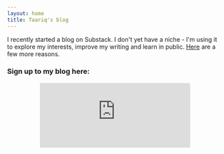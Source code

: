 ```yaml
---
layout: home
title: Taariq's blog
---
```


I recently started a blog on Substack. I don't yet have a niche - I'm using it to explore my interests, improve my writing and learn in public. [Here](https://taariqismail.com/2021-01-07-Thinking-on-paper) are a few more reasons. 

### Sign up to my blog here:
<div
  style="text-align:center;width:100%;">
<iframe src="https://taariq.substack.com/embed" width="350" height="150" style="border:1px solid #EEE; background:white; margin: 0 auto; dislay: block;" frameborder="0" scrolling="no"></iframe>

</div>

<!-- Html Elements for Search
<div id="search-container">
<input type="text" id="search-input" placeholder="search...">
<ul id="results-container"></ul>
</div>

<!-- Script pointing to search-script.js
<script src="{{ site.baseurl }}/assets/js/search-script.js" type="text/javascript"></script>

<!-- Configuration 
<script>
SimpleJekyllSearch({
  searchInput: document.getElementById('search-input'),
  resultsContainer: document.getElementById('results-container'),
  json: '/search.json'
})
</script>
-->
